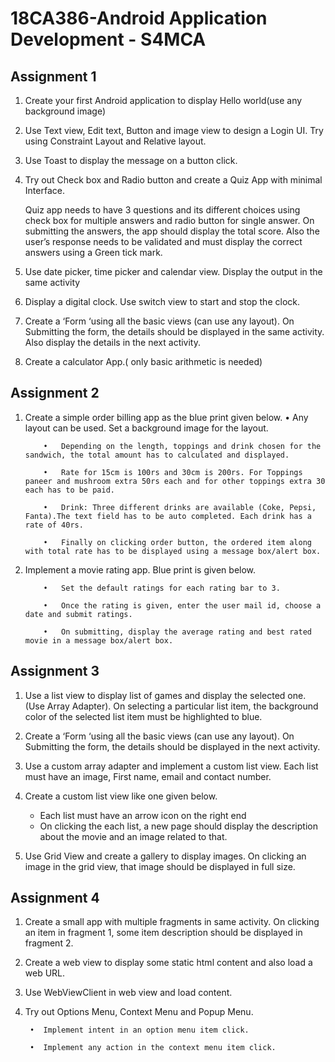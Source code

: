 # 18CA386-Android Application Development - S4MCA

## Assignment 1

1.	Create your first Android application to display Hello world(use any background image)

2.	Use Text view, Edit text, Button and image view to design a Login UI. Try using Constraint Layout and Relative layout.

3.	Use Toast to display the message on a button click.

4.	Try out Check box and Radio button and create a Quiz App with minimal Interface. 

      Quiz app needs to have 3 questions and its different choices using check box for multiple answers and radio button for single answer. On submitting the answers, the app should display the total score. Also the user’s response needs to be validated and must display the correct answers using a Green tick mark.

5.	Use date picker, time picker and calendar view. Display the output in the same activity

6.	Display a digital clock. Use switch view to start and stop the clock.

7.	Create a ‘Form ‘using all the basic views (can use any layout). On Submitting the form, the details should be displayed in the same activity. Also display the details in the next activity.

8.	Create a calculator App.( only basic arithmetic is needed)

## Assignment 2


1.	Create a simple order billing app as the blue print given below.
            •	Any layout can be used. Set a background image for the layout. 

            •	Depending on the length, toppings and drink chosen for the sandwich, the total amount has to calculated and displayed.

            •	Rate for 15cm is 100rs and 30cm is 200rs. For Toppings paneer and mushroom extra 50rs each and for other toppings extra 30 each has to be paid.

            •	Drink: Three different drinks are available (Coke, Pepsi, Fanta).The text field has to be auto completed. Each drink has a rate of 40rs. 

            •	Finally on clicking order button, the ordered item along with total rate has to be displayed using a message box/alert box.

2.	Implement a movie rating app. Blue print is given below.

            •	Set the default ratings for each rating bar to 3.

            •	Once the rating is given, enter the user mail id, choose a date and submit ratings.

            •	On submitting, display the average rating and best rated movie in a message box/alert box.


## Assignment 3

1.	Use a list view to display list of games and display the selected one. (Use Array Adapter). On selecting a particular list item, the background color of the selected list item must be highlighted to blue.

2.	Create a ‘Form ‘using all the basic views (can use any layout). On Submitting the form, the details should be displayed in the next activity. 

3.	Use a custom array adapter and implement a custom list view. Each list must have an image, First name, email and contact number.

4.	Create a custom list view like one given below.
    *	Each list must have an arrow icon on the right end
    *	On clicking the each list, a new page should display the description about the movie and an image related to that.

5.	Use Grid View and create a gallery to display images. On clicking an image in the grid view, that image should be displayed in full size.

## Assignment 4

1.	Create a small app with multiple fragments in same activity. On clicking an item in fragment 1, some item description should be displayed in fragment 2.

2.	Create a web view to display some static html content and also load a web URL.

3.	Use WebViewClient in web view and load content.

4.	Try out Options Menu, Context Menu and Popup Menu.

         •	Implement intent in an option menu item click.

         •	Implement any action in the context menu item click.

